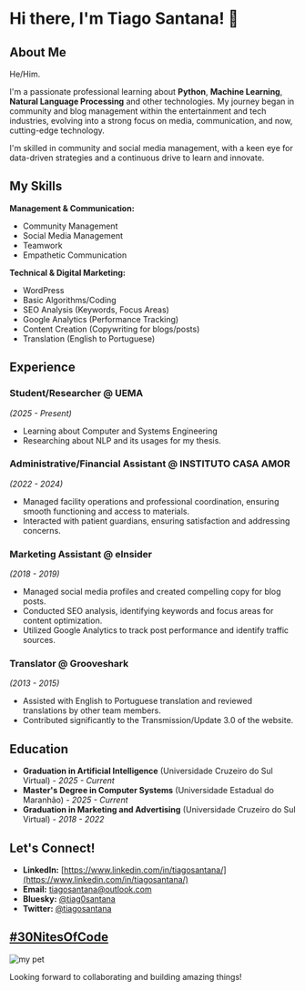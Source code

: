 <!--
**tiag0santana/tiag0santana** is a ✨ _special_ ✨ repository because its `README.md` (this file) appears on your GitHub profile.

Here are some ideas to get you started:

- 🔭 I’m currently working on ...
- 🌱 I’m currently learning ...
- 👯 I’m looking to collaborate on ...
- 🤔 I’m looking for help with ...
- 💬 Ask me about ...
- 📫 How to reach me: ...
- 😄 Pronouns: ...
- ⚡ Fun fact: ...
-->

# Hi there, I'm Tiago Santana! 👋

## About Me

He/Him.

I'm a passionate professional learning about **Python**, **Machine Learning**, **Natural Language Processing** and other technologies. My journey began in community and blog management within the entertainment and tech industries, evolving into a strong focus on media, communication, and now, cutting-edge technology.

I'm skilled in community and social media management, with a keen eye for data-driven strategies and a continuous drive to learn and innovate.

## My Skills

**Management & Communication:**
*   Community Management
*   Social Media Management
*   Teamwork
*   Empathetic Communication

**Technical & Digital Marketing:**
*   WordPress
*   Basic Algorithms/Coding
*   SEO Analysis (Keywords, Focus Areas)
*   Google Analytics (Performance Tracking)
*   Content Creation (Copywriting for blogs/posts)
*   Translation (English to Portuguese)

## Experience

### Student/Researcher @ UEMA
*(2025 - Present)*
* Learning about Computer and Systems Engineering
* Researching about NLP and its usages for my thesis.

### Administrative/Financial Assistant @ INSTITUTO CASA AMOR
*(2022 - 2024)*
*   Managed facility operations and professional coordination, ensuring smooth functioning and access to materials.
*   Interacted with patient guardians, ensuring satisfaction and addressing concerns.

### Marketing Assistant @ eInsider
*(2018 - 2019)*
*   Managed social media profiles and created compelling copy for blog posts.
*   Conducted SEO analysis, identifying keywords and focus areas for content optimization.
*   Utilized Google Analytics to track post performance and identify traffic sources.

### Translator @ Grooveshark
*(2013 - 2015)*
*   Assisted with English to Portuguese translation and reviewed translations by other team members.
*   Contributed significantly to the Transmission/Update 3.0 of the website.

## Education

*   **Graduation in Artificial Intelligence** (Universidade Cruzeiro do Sul Virtual) - *2025 - Current*
*   **Master's Degree in Computer Systems** (Universidade Estadual do Maranhão) - *2025 - Current*
*   **Graduation in Marketing and Advertising** (Universidade Cruzeiro do Sul Virtual) - *2018 - 2022*

## Let's Connect!

*   **LinkedIn:** [https://www.linkedin.com/in/tiagosantana/](https://www.linkedin.com/in/tiagosantana/)
*   **Email:** tiagosantana@outlook.com
*   **Bluesky:** [@tiag0santana](https://bsky.app/profile/tiag0santana.bsky.social)
*   **Twitter:** [@tiagosantana](https://twitter.com/tiagosantana)

## [#30NitesOfCode](https://www.codedex.io/@tiagosantana70134/30-nites-of-code)
![my pet](https://www.codedex.io/images/code-nights/baby-neutral-dinosaur.gif)

Looking forward to collaborating and building amazing things!
